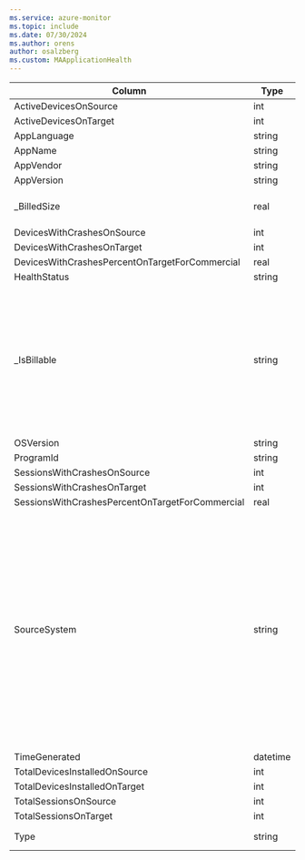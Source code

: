```yaml
---
ms.service: azure-monitor
ms.topic: include
ms.date: 07/30/2024
ms.author: orens
author: osalzberg
ms.custom: MAApplicationHealth
---
```



| Column | Type | Description |
|---|---|---|
| ActiveDevicesOnSource | int |   |
| ActiveDevicesOnTarget | int |   |
| AppLanguage | string |   |
| AppName | string |   |
| AppVendor | string |   |
| AppVersion | string |   |
| _BilledSize | real | The record size in bytes |
| DevicesWithCrashesOnSource | int |   |
| DevicesWithCrashesOnTarget | int |   |
| DevicesWithCrashesPercentOnTargetForCommercial | real |   |
| HealthStatus | string |   |
| _IsBillable | string | Specifies whether ingesting the data is billable. When _IsBillable is `false` ingestion isn't billed to your Azure account |
| OSVersion | string |   |
| ProgramId | string |   |
| SessionsWithCrashesOnSource | int |   |
| SessionsWithCrashesOnTarget | int |   |
| SessionsWithCrashesPercentOnTargetForCommercial | real |   |
| SourceSystem | string | The type of agent the event was collected by. For example, `OpsManager` for Windows agent, either direct connect or Operations Manager, `Linux` for all Linux agents, or `Azure` for Azure Diagnostics |
| TimeGenerated | datetime |   |
| TotalDevicesInstalledOnSource | int |   |
| TotalDevicesInstalledOnTarget | int |   |
| TotalSessionsOnSource | int |   |
| TotalSessionsOnTarget | int |   |
| Type | string | The name of the table |
